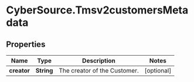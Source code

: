 # CyberSource.Tmsv2customersMetadata

## Properties
Name | Type | Description | Notes
------------ | ------------- | ------------- | -------------
**creator** | **String** | The creator of the Customer.  | [optional] 


